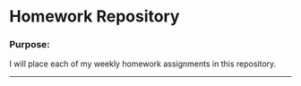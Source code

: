# Homework Repository

### Purpose:

I will place each of my weekly homework assignments in this repository.

-----